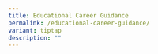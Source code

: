 ```yaml
---
title: Educational Career Guidance
permalink: /educational-career-guidance/
variant: tiptap
description: ""
---
```

